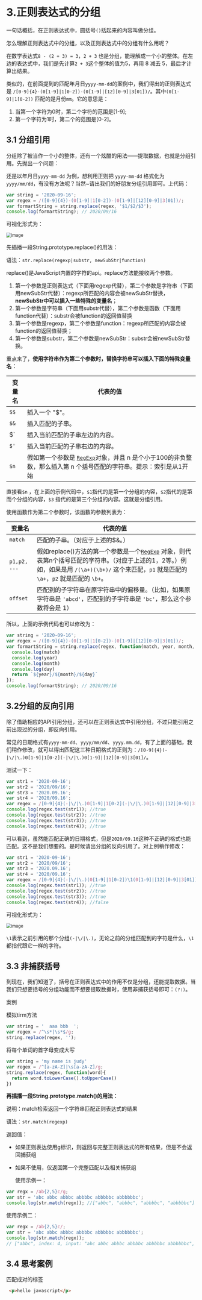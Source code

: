 # 3.正则表达式的分组

一句话概括，在正则表达式中，圆括号`()`括起来的内容叫做分组。

怎么理解正则表达式中的分组，以及正则表达式中的分组有什么用呢？

在数学表达式`8 - (2 + 3) = 3`，`2 + 3` 也是分组，能理解成一个小的整体。在左边的表达式中，我们是先计算`2 + 3`这个整体的值为5，再用 8 减去  5，最后才计算出结果。

类似的，在前面提到的匹配年月日`yyyy-mm-dd`的案例中，我们得出的正则表达式是 `/[0-9]{4}-(0[1-9]|1[0-2])-(0[1-9]|[12][0-9]|3[01])/`。其中`(0[1-9]|1[0-2])`  匹配的是月份`mm`。它的意思是：

1. 当第一个字符为0时，第二个字符的范围是[1-9];
2. 第一个字符为1时，第二个的范围是[0-2]。

## 3.1 分组引用

分组除了被当作一个小的整体，还有一个炫酷的用法——提取数据，也就是分组引用。先抛出一个问题：

还是以年月日`yyyy-mm-dd` 为例，想利用正则把 `yyyy-mm-dd` 格式化为 `yyyy/mm/dd`，有没有方法呢？当然~请出我们的好朋友分组引用即可。上代码：

```javascript
var string = '2020-09-16';
var regex = /([0-9]{4})-(0[1-9]|1[0-2])-(0[1-9]|[12][0-9]|3[01])/;
var formartString = string.replace(regex, '$1/$2/$3');
console.log(formartString); // 2020/09/16
```

可视化形式为：

<img src="https://github.com/Misszhu/myblog/raw/master/image/group1.png" alt="image" style="zoom:80%;" />

先插播一段String.prototype.replace()的用法：

语法：`str.replace(regexp|substr, newSubStr|function)`

replace()是JavaScript内置的字符的api。replace方法能接收两个参数。

1. 第一个参数是正则表达式（下面用regexp代替），第二个参数是字符串（下面用newSubStr代替）：regexp所匹配的内容会被newSubStr替换，**newSubStr中可以插入一些特殊的变量名**；
2. 第一个参数是字符串（下面用substr代替），第二个参数是函数（下面用function代替）：substr会被function的返回值替换
3. 第一个参数是regexp，第二个参数是function：regexp所匹配的内容会被function的返回值替换；
4. 第一个参数是substr，第二个参数是newSubStr：substr会被newSubStr替换。

重点来了，**使用字符串作为第二个参数时，替换字符串可以插入下面的特殊变量名：**

| 变量名 | 代表的值                                                     |
| ------ | ------------------------------------------------------------ |
| `$$`   | 插入一个 "$"。                                               |
| `$&`   | 插入匹配的子串。                                             |
| $`     | 插入当前匹配的子串左边的内容。                               |
| `$'`   | 插入当前匹配的子串右边的内容。                               |
| `$n`   | 假如第一个参数是 [`RegExp`](https://developer.mozilla.org/zh-CN/docs/Web/JavaScript/Reference/RegExp)对象，并且 n 是个小于100的非负整数，那么插入第 n 个括号匹配的字符串。提示：索引是从1开始 |

直接看`$n` ，在上面的示例代码中，`$1`指代的是第一个分组的内容，`$2`指代的是第而个分组的内容，`$3` 指代的是第三个分组的内容。这就是分组引用。

使用函数作为第二个参数时，该函数的参数列表为：

| 变量名       | 代表的值                                                     |
| ------------ | ------------------------------------------------------------ |
| `match`      | 匹配的子串。（对应于上述的$&。）                             |
| `p1,p2, ...` | 假如replace()方法的第一个参数是一个[`RegExp`](https://developer.mozilla.org/zh-CN/docs/Web/JavaScript/Reference/RegExp) 对象，则代表第n个括号匹配的字符串。（对应于上述的$1，$2等。）例如，如果是用 `/(\a+)(\b+)/` 这个来匹配，`p1` 就是匹配的 `\a+`，`p2` 就是匹配的 `\b+`。 |
| `offset`     | 匹配到的子字符串在原字符串中的偏移量。（比如，如果原字符串是 `'abcd'`，匹配到的子字符串是 `'bc'`，那么这个参数将会是 1） |

所以，上面的示例代码也可以修改为：

```javascript
var string = '2020-09-16';
var regex = /([0-9]{4})-(0[1-9]|1[0-2])-(0[1-9]|[12][0-9]|3[01])/;
var formartString = string.replace(regex, function(match, year, month, day){
  console.log(match)
  console.log(year)
  console.log(month)
  console.log(day)
  return `${year}/${month}/${day}`
});
console.log(formartString); // 2020/09/16
```

## 3.2分组的反向引用

除了借助相应的API引用分组，还可以在正则表达式中引用分组，不过只能引用之前出现过的分组，即反向引用。

常见的日期格式有`yyyy-mm-dd`、`yyyy/mm/dd`、`yyyy.mm.dd`，有了上面的基础，我们稍作修改，就可以得出匹配这三种日期格式的正则为：`/[0-9]{4}(-|\/|\.)0[1-9]|1[0-2](-|\/|\.)0[1-9]|[12][0-9]|3[01]/`。

测试一下：

```javascript
var str1 = '2020-09-16';
var str2 = '2020/09/16';
var str3 = '2020.09.16';
var str4 = '2020/09.16';
var regex = /[0-9]{4}(-|\/|\.)0[1-9]|1[0-2](-|\/|\.)0[1-9]|[12][0-9]|3[01]/;
console.log(regex.test(str1)); //true
console.log(regex.test(str2)); //true
console.log(regex.test(str3)); //true
console.log(regex.test(str4)); //true
```

可以看到，虽然能匹配正确的日期格式，但是`2020/09.16`这种不正确的格式也能匹配。这不是我们想要的。是时候请出分组的反向引用了。对上例稍作修改：

```javascript
var str1 = '2020-09-16';
var str2 = '2020/09/16';
var str3 = '2020.09.16';
var str4 = '2020/09.16';
var regex = /[0-9]{4}(-|\/|\.)(0[1-9]|1[0-2])\1(0[1-9]|[12][0-9]|3[01])/;
console.log(regex.test(str1)); //true
console.log(regex.test(str2)); //true
console.log(regex.test(str3)); //true
console.log(regex.test(str4)); //false
```

可视化形式为：

<img src="https://github.com/Misszhu/myblog/raw/master/image/group2.png" alt="image" style="zoom:80%;" />

`\1`表示之前引用的那个分组`(-|\/|\.)`，无论之前的分组匹配到的字符是什么，`\1`都指代跟它一样的字符。

## 3.3 非捕获括号

到现在，我们知道了，括号在正则表达式中的作用不仅是分组，还能提取数据。当我们只想要括号的分组功能而不想要提取数据时，使用非捕获括号即可：`(?:)`。

案例

模拟tirm方法

```javascript
var string = '  aaa bbb  ';
var regex = /^\s*|\s*$/g;
string.replace(regex, '');
```

将每个单词的首字母变成大写

```javascript
var string = 'my name is judy'
var regex = /^[a-zA-Z]|\s[a-zA-Z]/g;
string.replace(regex, function(word){
  return word.toLowerCase().toUpperCase()
})
```

**再插播一段String.prototype.match()的用法：**‌

说明：match检索返回一个字符串匹配正则表达式的结果

语法：`str.match(regexp)`

返回值：

- 如果正则表达使用g标识，则返回与完整正则表达式的所有结果，但是不会返回捕获组
- 如果不使用，仅返回第一个完整匹配以及相关捕获组

  使用示例一：

```javascript
var regx = /ab{2,5}c/g;
var str = 'abc abbc abbbc abbbbc abbbbbc abbbbbbc';
console.log(str.match(regx)); //["abbc", "abbbc", "abbbbc", "abbbbbc"]
```

 使用示例二：

```javascript
var regx = /ab{2,5}c/;
var str = 'abc abbc abbbc abbbbc abbbbbc abbbbbbc';
console.log(str.match(regx)); 
// ["abbc", index: 4, input: "abc abbc abbbc abbbbc abbbbbc abbbbbbc", groups: undefined]
```

## 3.4 思考案例

匹配成对的标签

```html
 <p>hello javascript</p>
```



